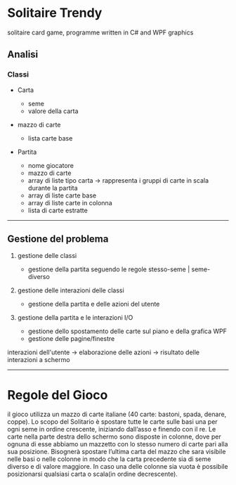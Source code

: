 # Solitaire Trendy
solitaire card game, programme written in C# and WPF graphics 
## Analisi
### Classi
- Carta
    - seme
    - valore della carta

- mazzo di carte
    - lista carte base

- Partita
    - nome giocatore
    - mazzo di carte
    - array di liste tipo carta → rappresenta i gruppi di carte in scala durante la partita
    - array di liste carte base
    - array di liste carte in colonna
    - lista di carte estratte

---

## Gestione del problema

1. gestione delle classi
    - gestione della partita seguendo le regole stesso-seme | seme-diverso

2. gestione delle interazioni delle classi
    - gestione della partita e delle azioni del utente

3. gestione della partita e le interazioni I/O
    - gestione dello spostamento delle carte sul piano e della grafica WPF
    - gestione delle pagine/finestre

interazioni dell'utente → elaborazione delle azioni → risultato delle interazioni a schermo

---

# Regole del Gioco
il gioco utilizza un mazzo di carte italiane (40 carte: bastoni, spada, denare, coppe).
Lo scopo del Solitario è spostare tutte le carte sulle basi una per ogni seme in ordine crescente, iniziando dall’asso e finendo con il re.
Le carte nella parte destra dello schermo sono disposte in colonne, dove per ognuna di esse abbiamo un mazzetto con lo stesso numero di carte pari alla sua posizione.
Bisognerà spostare l’ultima carta del mazzo che sara visibile nelle basi o nelle colonne in modo che la carta precedente sia di seme diverso e di valore maggiore.
In caso una delle colonne sia vuota è possibile posizionarsi qualsiasi carta o scala(in ordine decrescente). 
